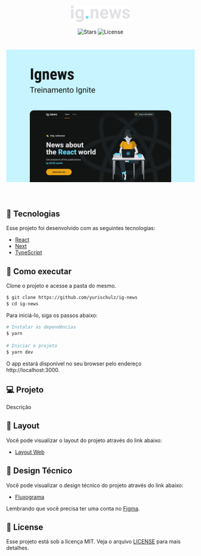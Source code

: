 <p align="center">
  <img alt="Ig News" src=".github/logo.svg" width="160px">
</p>

<p align="center">  
  <img src="https://img.shields.io/github/stars/yurischulz/devask?label=stars&message=MIT&color=2F80ED&labelColor=000000" alt="Stars">

  <img  src="https://img.shields.io/static/v1?label=license&message=MIT&color=2F80ED&labelColor=000000" alt="License">   
</p>

<h1 align="center">
    <img alt="Ig News" src=".github/cover.svg" />
</h1>

<br>

## 🧪 Tecnologias

Esse projeto foi desenvolvido com as seguintes tecnologias:

- [React](https://reactjs.org)
- [Next](https://nextjs.org/)
- [TypeScript](https://www.typescriptlang.org/)

## 🚀 Como executar

Clone o projeto e acesse a pasta do mesmo.

```bash
$ git clone https://github.com/yurischulz/ig-news
$ cd ig-news
```

Para iniciá-lo, siga os passos abaixo:

```bash
# Instalar as dependências
$ yarn

# Iniciar o projeto
$ yarn dev
```

O app estará disponível no seu browser pelo endereço http://localhost:3000.

## 💻 Projeto

Descrição

## 🔖 Layout

Você pode visualizar o layout do projeto através do link abaixo:

- [Layout Web](https://www.figma.com/file/nJgJFeQ3iRrGR4CeTWqSwO/ig.news-(Copy)?node-id=0%3A1)

## 🔖 Design Técnico

Você pode visualizar o design técnico do projeto através do link abaixo:

- [Fluxograma](https://whimsical.com/flow-6g8NppjfbG8Usu7s9JQWT2)

Lembrando que você precisa ter uma conta no [Figma](http://figma.com/).

## 📝 License

Esse projeto está sob a licença MIT. Veja o arquivo [LICENSE](LICENSE.md) para mais detalhes.